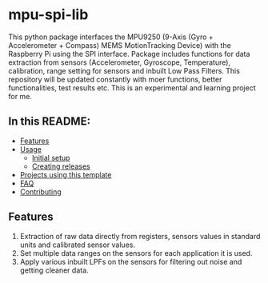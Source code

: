 # mpu-spi-lib
This python package interfaces the MPU9250 (9-Axis (Gyro + Accelerometer + Compass) MEMS MotionTracking Device) with the Raspberry Pi using the SPI interface. Package includes functions for data extraction from sensors (Accelerometer, Gyroscope, Temperature), calibration, range setting for sensors and inbuilt Low Pass Filters. This repository will be updated constantly with moer functions, better functionalities, test results etc. This is an experimental and learning project for me.

## In this README:

- [Features](#features)
- [Usage](#usage)
  - [Initial setup](#initial-setup)
  - [Creating releases](#creating-releases)
- [Projects using this template](#projects-using-this-template)
- [FAQ](#faq)
- [Contributing](#contributing)

## Features
1. Extraction of raw data directly from registers, sensors values in standard units and calibrated sensor values.
2. Set multiple data ranges on the sensors for each application it is used.
3. Apply various inbuilt LPFs on the sensors for filtering out noise and getting cleaner data. 
